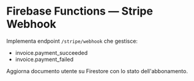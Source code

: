 # Firebase Functions — Stripe Webhook
Implementa endpoint `/stripe/webhook` che gestisce:
- invoice.payment_succeeded
- invoice.payment_failed

Aggiorna documento utente su Firestore con lo stato dell'abbonamento.
